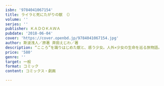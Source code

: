 ```yaml
---
isbn: '9784041067154'
title: ライラと死にたがりの獣　（）
volume: ''
series: ''
publisher: ＫＡＤＯＫＡＷＡ
pubdate: '2018-06-04'
cover: 'https://cover.openbd.jp/9784041067154.jpg'
author: 斯波浅人／原著 斉田えじわ／著
description: “こころ”を識りはじめた獣と、惑う少女。人外×少女の生命を巡る旅物語。
price: '580'
genre: ''
target: 一般
format: コミック
content: コミックス・劇画

---
```

